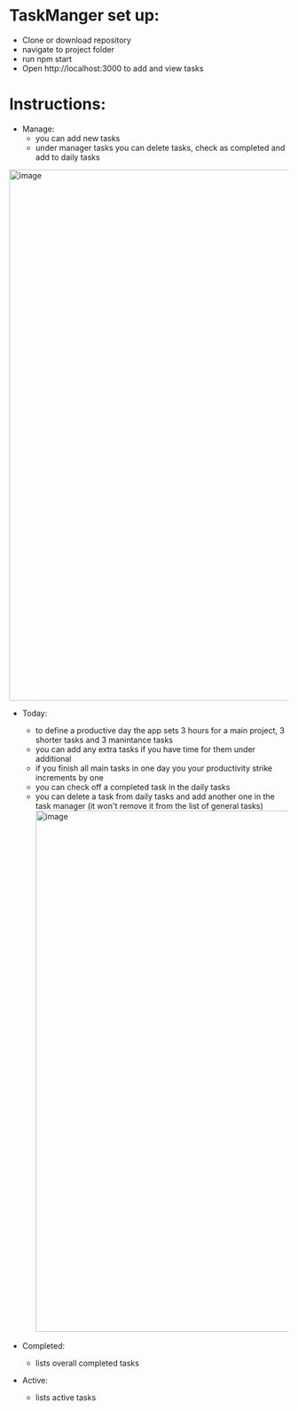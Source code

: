 # TaskManger set up:
- Clone or download repository
- navigate to project folder
- run npm start
- Open http://localhost:3000 to add and view tasks
# Instructions:
- Manage:
  - you can add new tasks
  - under manager tasks you can delete tasks, check as completed and add to daily tasks
<img width="957" alt="image" src="https://github.com/cmatoussi/taskmanager/assets/46854568/b6b15619-ef0c-43df-aa19-d18d089b225a">

- Today:
  - to define a productive day the app sets 3 hours for a main project, 3 shorter tasks and 3 manintance tasks
  - you can add any extra tasks if you have time for them under additional
  - if you finish all main tasks in one day you your productivity strike increments by one
  - you can check off a completed task in the daily tasks
  - you can delete a task from daily tasks and add another one in the task manager (it won't remove it from the list of general tasks)
    <img width="939" alt="image" src="https://github.com/cmatoussi/taskmanager/assets/46854568/c00e9ea1-1f36-46d5-b241-93a93ba44927">

- Completed:
  - lists overall completed tasks
- Active:
  - lists active tasks
